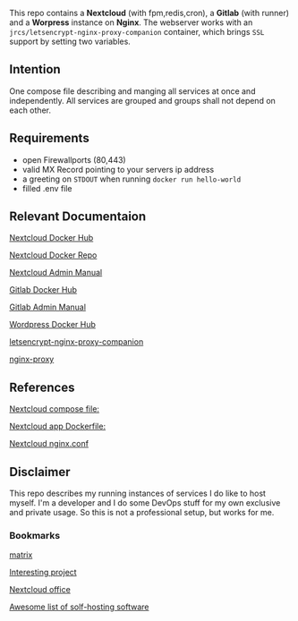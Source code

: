 This repo contains a **Nextcloud** (with fpm,redis,cron), a **Gitlab** (with runner) and a **Worpress** instance on **Nginx**.
The webserver works with an `jrcs/letsencrypt-nginx-proxy-companion` container, which brings `SSL` support by setting two variables.

## Intention

One compose file describing and manging all services at once and independently. All services are grouped and groups shall not depend on each other.

## Requirements

* open Firewallports (80,443)
* valid MX Record pointing to your servers ip address
* a greeting on `STDOUT` when running `docker run hello-world`
* filled .env file

## Relevant Documentaion

[Nextcloud Docker Hub](https://hub.docker.com/_/nextcloud)

[Nextcloud Docker Repo](https://github.com/nextcloud/docker)

[Nextcloud Admin Manual](https://docs.nextcloud.com/server/16/admin_manual/contents.html)


[Gitlab Docker Hub](https://hub.docker.com/_/gitlab-community-edition)

[Gitlab Admin Manual](https://docs.gitlab.com/ee/administration)


[Wordpress Docker Hub](https://hub.docker.com/_/wordpress)


[letsencrypt-nginx-proxy-companion](https://github.com/JrCs/docker-letsencrypt-nginx-proxy-companion/)

[nginx-proxy](https://github.com/jwilder/nginx-proxy)


## References

[Nextcloud compose file:](https://github.com/nextcloud/docker/blob/master/.examples/docker-compose/with-nginx-proxy/mariadb-cron-redis/fpm/docker-compose.yml)

[Nextcloud app Dockerfile:](https://github.com/nextcloud/docker/blob/master/.examples/dockerfiles/full/fpm/Dockerfile)

[Nextcloud nginx.conf](https://github.com/nextcloud/docker/blob/master/.examples/docker-compose/with-nginx-proxy-self-signed-ssl/mariadb/fpm/web/nginx.conf)

## Disclaimer
This repo describes my running instances of services I do like to host myself. I'm a developer and I do some DevOps stuff for my own exclusive and private usage. So this is not a professional setup, but works for me.

### Bookmarks
[matrix](https://hub.docker.com/r/matrixdotorg/synapse)

[Interesting project](https://github.com/evertramos/docker-compose-letsencrypt-nginx-proxy-companion)

[Nextcloud office](https://github.com/smehrbrodt/nextcloud-libreoffice-online)

[Awesome list of solf-hosting software](https://github.com/Kickball/awesome-selfhosted)
